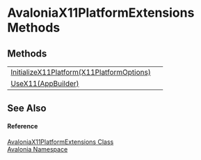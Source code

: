 # AvaloniaX11PlatformExtensions Methods




## Methods
<table>
<tr>
<td><a href="M_Avalonia_AvaloniaX11PlatformExtensions_InitializeX11Platform">InitializeX11Platform(X11PlatformOptions)</a></td>
<td> </td>
</tr>
<tr>
<td><a href="M_Avalonia_AvaloniaX11PlatformExtensions_UseX11">UseX11(AppBuilder)</a></td>
<td> </td>
</tr>
</table>

## See Also


#### Reference
<a href="T_Avalonia_AvaloniaX11PlatformExtensions">AvaloniaX11PlatformExtensions Class</a>  
<a href="N_Avalonia">Avalonia Namespace</a>  
